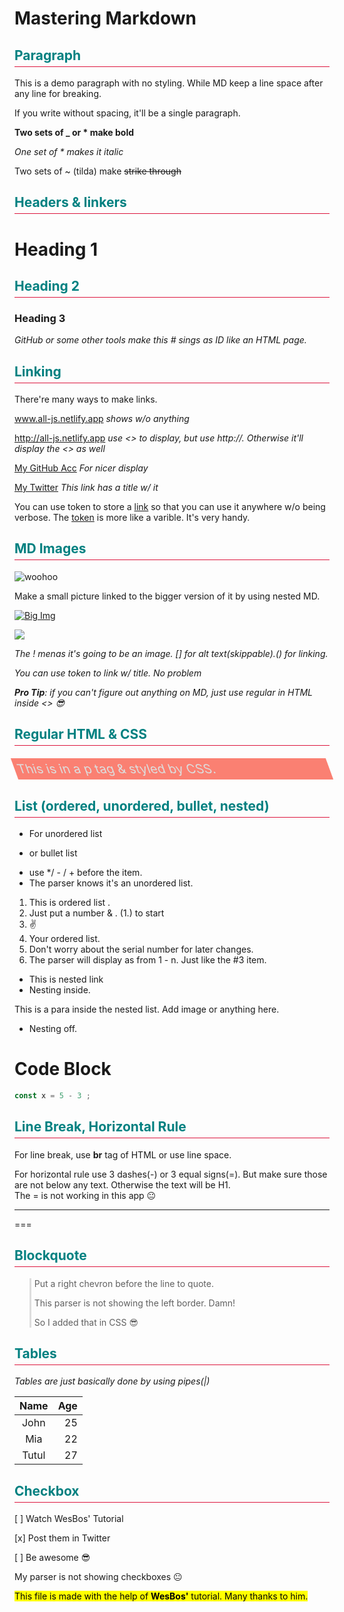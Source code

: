 # Mastering Markdown

## Paragraph

<!-- This is comment -->

This is a demo paragraph with no styling. While MD keep a line space after any line for breaking.

If you
write without
spacing, it'll be
a single paragraph.

__Two sets of _ or * make bold__

*One set of * makes it italic*

Two sets of ~ (tilda) make ~~strike through~~

## Headers & linkers

# Heading 1

## Heading 2

### Heading 3

*GitHub or some other tools make this # sings as ID like an HTML page.*

## Linking

There're many ways to make links.

www.all-js.netlify.app    *shows w/o anything*

<http://all-js.netlify.app>  *use <> to display, but use http://. Otherwise it'll display the <> as well*

[My GitHub Acc](http://github.com/TutulDevs) *For nicer display*

[My Twitter](http://twitter.com/TutulDevs "My Twitter") *This link has a title w/ it*

You can use token to store a [link][1] so that you can use it anywhere w/o being verbose. The [token][1] is more like a varible. It's very handy.

[1]: http://twitter.com/TutulDevs

## MD Images

![woohoo](http://unsplash.it/300/100?random)

Make a small picture linked to the bigger version of it by using nested MD.

[![Big Img](http://unsplash.it/50/50?image=10)](http://unsplash.it/500/300?image=10)

[<img src="http://unsplash.it/50/50?image=15">](http://unsplash.it/500/300?image=15)

*The ! menas it's going to be an image. [] for alt text(skippable).() for linking.*

*You can use token to link w/ title. No problem*

*__Pro Tip__: if you can't figure out anything on MD, just use regular in HTML inside <> 😎*

## Regular HTML & CSS

<p class="para">
    This is in a p tag & styled by CSS.
</p>
<style>
    p.para {
        color: #ddd;
        font-size: 20px;
        background: salmon;
        padding: 5px;
        transform: skew(20deg);
    }
    h2 {
        color: teal;
        border-bottom: 1px solid crimson;
        padding-bottom: 5px;
    }
    blockquote {
        border-left: 3px solid #ddd;
        padding-left: 5px;
    }
</style>

## List (ordered, unordered, bullet, nested)

* For unordered list
- or bullet list
+ use */ - / + before the item.
+ The parser knows it's an unordered list.

1. This is ordered list .
2. Just put a number & . (1.) to start
3. ✌️
3. Your ordered list.
4. Don't worry about the serial number for later changes.
5. The parser will display as from 1 - n. Just like the #3 item.

* This is nested link
* Nesting inside.

This is a para inside the nested list. Add image or anything here.
* Nesting off.


# Code Block

```js
const x = 5 - 3 ;
```

## Line Break, Horizontal Rule

For line break, use **br** tag of HTML or use line space.

For horizontal rule use 3 dashes(-) or 3 equal signs(=). But make sure those are not below any text. Otherwise the text will be H1. <br>
The = is not working in this app 😐

---

===

## Blockquote

> Put a right chevron before the line to quote.
>
> This parser is not showing the left border. Damn!
>
> So I added that in CSS 😎


## Tables

*Tables are just basically done by using pipes(|)*

| Name | Age |
|:------:|------:|
| John | 25 |
| Mia | 22 |
| Tutul | 27 |

## Checkbox

[ ] Watch WesBos' Tutorial

[x] Post them in Twitter

[ ] Be awesome 😎

My parser is not showing checkboxes 😐

<mark>This file is made with the help of **WesBos'** tutorial. Many thanks to him. </mark>